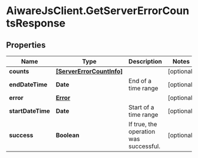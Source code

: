 # AiwareJsClient.GetServerErrorCountsResponse

## Properties

Name | Type | Description | Notes
------------ | ------------- | ------------- | -------------
**counts** | [**[ServerErrorCountInfo]**](ServerErrorCountInfo.md) |  | [optional] 
**endDateTime** | **Date** | End of a time range | [optional] 
**error** | [**Error**](Error.md) |  | [optional] 
**startDateTime** | **Date** | Start of a time range | [optional] 
**success** | **Boolean** | If true, the operation was successful. | [optional] 


